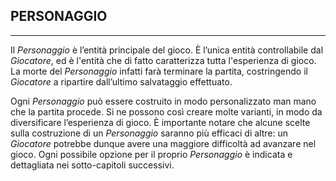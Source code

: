 ## PERSONAGGIO

---

Il *Personaggio* è l’entità principale del gioco. È l’unica entità controllabile dal *Giocatore*, ed è l'entità che di fatto caratterizza tutta l'esperienza di gioco. La morte del *Personaggio* infatti farà terminare la partita, costringendo il *Giocatore* a ripartire dall’ultimo salvataggio effettuato.

Ogni *Personaggio* può essere costruito in modo personalizzato man mano che la partita procede. Si ne possono così creare molte varianti, in modo da diversificare l’esperienza di gioco. È importante notare che alcune scelte sulla costruzione di un *Personaggio* saranno più efficaci di altre: un *Giocatore* potrebbe dunque avere una maggiore difficoltà ad avanzare nel gioco. Ogni possibile opzione per il proprio *Personaggio* è indicata e dettagliata nei sotto-capitoli successivi.





